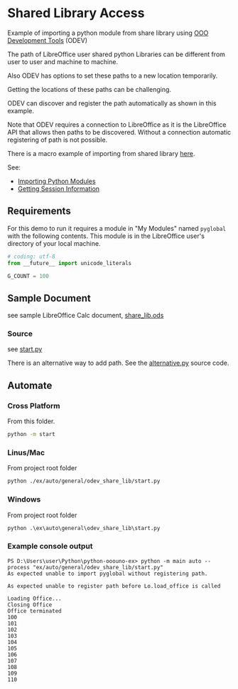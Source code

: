 # Shared Library Access

Example of importing a python module from share library using [OOO Development Tools] (ODEV)

The path of LibreOffice user shared python Libraries can be different from
user to user and machine to machine.

Also ODEV has options to set these paths to a new location temporarily.

Getting the locations of these paths can be challenging.

ODEV can discover and register the path automatically as shown in this example.

Note that ODEV requires a connection to LibreOffice as it is the LibreOffice API
that allows then paths to be discovered. Without a connection automatic registering of path is not possible.

There is a macro example of importing from shared library [here](../../../general/odev_share_lib/).

See:

- [Importing Python Modules]
- [Getting Session Information]

## Requirements

For this demo to run it requires a module in "My Modules" named `pyglobal` with the following contents.
This module is in the LibreOffice user's directory of your local machine.

```py
# coding: utf-8
from __future__ import unicode_literals

G_COUNT = 100
```

## Sample Document

see sample LibreOffice Calc document, [share_lib.ods](share_lib.ods)

### Source

see [start.py](./start.py)

There is an alternative way to add path. See the [alternative.py](./alternative.py) source code.

## Automate

### Cross Platform

From this folder.

```sh
python -m start
```

### Linus/Mac

From project root folder

```sh
python ./ex/auto/general/odev_share_lib/start.py
```

### Windows

From project root folder

```ps
python .\ex\auto\general\odev_share_lib\start.py
```

### Example console output

```text
PS D:\Users\user\Python\python-ooouno-ex> python -m main auto --process "ex/auto/general/odev_share_lib/start.py"
As expected unable to import pyglobal without registering path.

As expected unable to register path before Lo.load_office is called

Loading Office...
Closing Office
Office terminated
100
101
102
103
104
105
106
107
108
109
110
```

[OOO Development Tools]: https://python-ooo-dev-tools.readthedocs.io/en/latest/
[Importing Python Modules]: https://help.libreoffice.org/latest/lo/text/sbasic/python/python_import.html
[Getting Session Information]: https://help.libreoffice.org/latest/lo/text/sbasic/python/python_session.html

